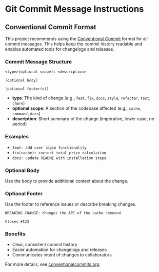 # Git Commit Message Instructions

## Conventional Commit Format

This project recommends using the [Conventional Commit](https://www.conventionalcommits.org/) format for all commit messages. This helps keep the commit history readable and enables automated tools for changelogs and releases.

### Commit Message Structure

```
<type>[optional scope]: <description>

[optional body]

[optional footer(s)]
```

- **type**: The kind of change (e.g., `feat`, `fix`, `docs`, `style`, `refactor`, `test`, `chore`)
- **optional scope**: A section of the codebase affected (e.g., `cache`, `command`, `docs`)
- **description**: Short summary of the change (imperative, lower case, no period)

### Examples

- `feat: add user login functionality`
- `fix(cache): correct total price calculation`
- `docs: update README with installation steps`

### Optional Body

Use the body to provide additional context about the change.

### Optional Footer

Use the footer to reference issues or describe breaking changes.

```
BREAKING CHANGE: changes the API of the cache command

Closes #123
```

### Benefits

- Clear, consistent commit history
- Easier automation for changelogs and releases
- Communicates intent of changes to collaborators

For more details, see [conventionalcommits.org](https://www.conventionalcommits.org/).
